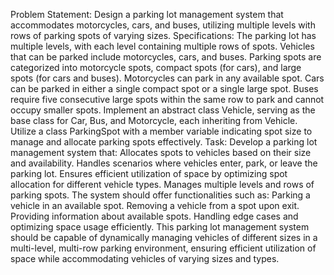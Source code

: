 Problem Statement: 
Design a parking lot management system that accommodates motorcycles, cars, and buses, utilizing multiple levels with rows of parking spots of varying sizes.
Specifications:
The parking lot has multiple levels, with each level containing multiple rows of spots.
Vehicles that can be parked include motorcycles, cars, and buses.
Parking spots are categorized into motorcycle spots, compact spots (for cars), and large spots (for cars and buses).
Motorcycles can park in any available spot.
Cars can be parked in either a single compact spot or a single large spot.
Buses require five consecutive large spots within the same row to park and cannot occupy smaller spots.
Implement an abstract class Vehicle, serving as the base class for Car, Bus, and Motorcycle, each inheriting from Vehicle.
Utilize a class ParkingSpot with a member variable indicating spot size to manage and allocate parking spots effectively.
Task: Develop a parking lot management system that:
Allocates spots to vehicles based on their size and availability.
Handles scenarios where vehicles enter, park, or leave the parking lot.
Ensures efficient utilization of space by optimizing spot allocation for different vehicle types.
Manages multiple levels and rows of parking spots.
The system should offer functionalities such as:
Parking a vehicle in an available spot.
Removing a vehicle from a spot upon exit.
Providing information about available spots.
Handling edge cases and optimizing space usage efficiently.
This parking lot management system should be capable of dynamically managing vehicles of different sizes in a multi-level, multi-row parking environment, ensuring efficient utilization of space while accommodating vehicles of varying sizes and types.
